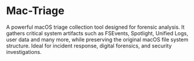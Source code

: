 # Mac-Triage
A powerful macOS triage collection tool designed for forensic analysis. It gathers critical system artifacts such as FSEvents, Spotlight, Unified Logs, user data and many more, while preserving the original macOS file system structure. Ideal for incident response, digital forensics, and security investigations.
